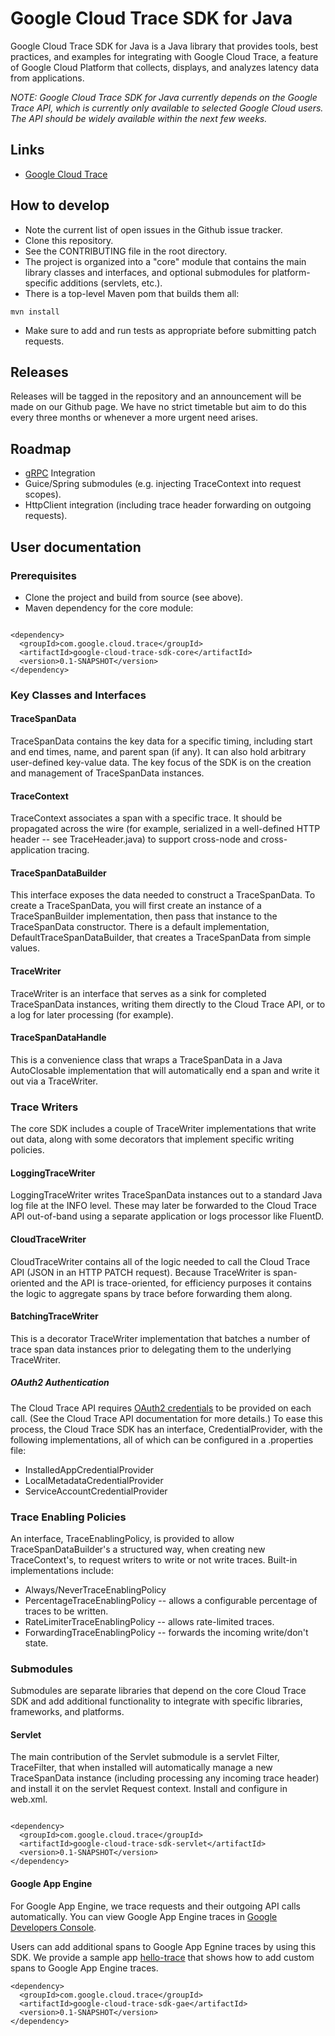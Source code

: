 # Google Cloud Trace SDK for Java

Google Cloud Trace SDK for Java is a Java library that provides tools, best practices, and examples for integrating with Google Cloud Trace, a feature of Google Cloud Platform that collects, displays, and analyzes latency data from applications.

*NOTE: Google Cloud Trace SDK for Java currently depends on the Google Trace API, which is currently only available to selected Google Cloud users. The API should be widely available within the next few weeks.*

## Links

* [Google Cloud Trace](https://cloud.google.com/cloud-trace/)

## How to develop

* Note the current list of open issues in the Github issue tracker.
* Clone this repository.
* See the CONTRIBUTING file in the root directory.
* The project is organized into a "core" module that contains the main library classes and interfaces, and optional submodules for platform-specific additions (servlets, etc.).
* There is a top-level Maven pom that builds them all:
<pre><code>mvn install</code></pre>
* Make sure to add and run tests as appropriate before submitting patch requests.

## Releases
Releases will be tagged in the repository and an announcement will be made on our Github page. We have no strict timetable but aim to do this every three months or whenever a more urgent need arises.

## Roadmap

* [gRPC](http://www.grpc.io/) Integration
* Guice/Spring submodules (e.g. injecting TraceContext into request scopes).
* HttpClient integration (including trace header forwarding on outgoing requests).

## User documentation

### Prerequisites

* Clone the project and build from source (see above).
* Maven dependency for the core module:
<pre><code>
&lt;dependency&gt;
&nbsp;&nbsp;&lt;groupId&gt;com.google.cloud.trace&lt;/groupId&gt;
&nbsp;&nbsp;&lt;artifactId&gt;google-cloud-trace-sdk-core&lt;/artifactId&gt;
&nbsp;&nbsp;&lt;version&gt;0.1-SNAPSHOT&lt;/version&gt;
&lt;/dependency&gt;
</code></pre>

### Key Classes and Interfaces

#### TraceSpanData
TraceSpanData contains the key data for a specific timing, including start and end times, name, and parent span (if any). It can also hold arbitrary user-defined key-value data. The key focus of the SDK is on the creation and management of TraceSpanData instances.

#### TraceContext
TraceContext associates a span with a specific trace. It should be propagated across the wire (for example, serialized in a well-defined HTTP header -- see TraceHeader.java) to support cross-node and cross-application tracing.

#### TraceSpanDataBuilder
This interface exposes the data needed to construct a TraceSpanData. To create a TraceSpanData, you will first create an instance of a TraceSpanBuilder implementation, then pass that instance to the TraceSpanData constructor. There is a default implementation, DefaultTraceSpanDataBuilder, that creates a TraceSpanData from simple values.

#### TraceWriter
TraceWriter is an interface that serves as a sink for completed TraceSpanData instances, writing them directly to the Cloud Trace API, or to a log for later processing (for example).

#### TraceSpanDataHandle
This is a convenience class that wraps a TraceSpanData in a Java AutoClosable implementation that will automatically end a span and write it out via a TraceWriter.

### Trace Writers
The core SDK includes a couple of TraceWriter implementations that write out data, along with some decorators that implement specific writing policies.

#### LoggingTraceWriter
LoggingTraceWriter writes TraceSpanData instances out to a standard Java log file at the INFO level. These may later be forwarded to the Cloud Trace API out-of-band using a separate application or logs processor like FluentD.

#### CloudTraceWriter
CloudTraceWriter contains all of the logic needed to call the Cloud Trace API (JSON in an HTTP PATCH request). Because TraceWriter is span-oriented and the API is trace-oriented, for efficiency purposes it contains the logic to aggregate spans by trace before forwarding them along.

#### BatchingTraceWriter
This is a decorator TraceWriter implementation that batches a number of trace span data instances prior to delegating them to the underlying TraceWriter.

##### OAuth2 Authentication
The Cloud Trace API requires [OAuth2 credentials](https://developers.google.com/identity/protocols/OAuth2?hl=en) to be provided on each call. (See the Cloud Trace API documentation for more details.) To ease this process, the Cloud Trace SDK has an interface, CredentialProvider, with the following implementations, all of which can be configured in a .properties file:
* InstalledAppCredentialProvider
* LocalMetadataCredentialProvider
* ServiceAccountCredentialProvider

### Trace Enabling Policies
An interface, TraceEnablingPolicy, is provided to allow TraceSpanDataBuilder's a structured way, when creating new TraceContext's, to request writers to write or not write traces. Built-in implementations include:
* Always/NeverTraceEnablingPolicy
* PercentageTraceEnablingPolicy -- allows a configurable percentage of traces to be written.
* RateLimiterTraceEnablingPolicy -- allows rate-limited traces.
* ForwardingTraceEnablingPolicy -- forwards the incoming write/don't state.

### Submodules
Submodules are separate libraries that depend on the core Cloud Trace SDK and add additional functionality to integrate with specific libraries, frameworks, and platforms.

#### Servlet
The main contribution of the Servlet submodule is a servlet Filter, TraceFilter, that when installed will automatically manage a new TraceSpanData instance (including processing any incoming trace header) and install it on the servlet Request context. Install and configure in web.xml.

<pre><code>
&lt;dependency&gt;
&nbsp;&nbsp;&lt;groupId&gt;com.google.cloud.trace&lt;/groupId&gt;
&nbsp;&nbsp;&lt;artifactId&gt;google-cloud-trace-sdk-servlet&lt;/artifactId&gt;
&nbsp;&nbsp;&lt;version&gt;0.1-SNAPSHOT&lt;/version&gt;
&lt;/dependency&gt;
</code></pre>

#### Google App Engine
For Google App Engine, we trace requests and their outgoing API calls automatically. You can view Google App Engine traces in [Google Developers Console](http://console.developers.google.com/traces).

Users can add additional spans to Google App Egnine traces by using this SDK.
We provide a sample app [hello-trace](https://github.com/GoogleCloudPlatform/gcloud-trace-java/tree/master/cloud-trace-sdk-java-samples/gae/hello-trace)
that shows how to add custom spans to Google App Engine traces.

<pre><code>&lt;dependency&gt;
&nbsp;&nbsp;&lt;groupId&gt;com.google.cloud.trace&lt;/groupId&gt;
&nbsp;&nbsp;&lt;artifactId&gt;google-cloud-trace-sdk-gae&lt;/artifactId&gt;
&nbsp;&nbsp;&lt;version&gt;0.1-SNAPSHOT&lt;/version&gt;
&lt;/dependency&gt;
</code></pre>
